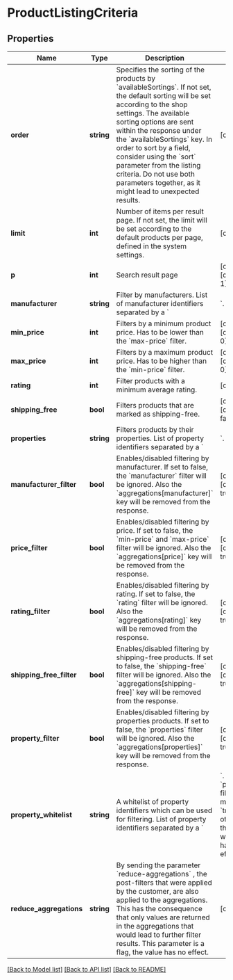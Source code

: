 # ProductListingCriteria

## Properties
Name | Type | Description | Notes
------------ | ------------- | ------------- | -------------
**order** | **string** | Specifies the sorting of the products by &#x60;availableSortings&#x60;. If not set, the default sorting will be set according to the shop settings. The available sorting options are sent within the response under the &#x60;availableSortings&#x60; key. In order to sort by a field, consider using the &#x60;sort&#x60; parameter from the listing criteria. Do not use both parameters together, as it might lead to unexpected results. | [optional] 
**limit** | **int** | Number of items per result page. If not set, the limit will be set according to the default products per page, defined in the system settings. | [optional] 
**p** | **int** | Search result page | [optional] [default to 1]
**manufacturer** | **string** | Filter by manufacturers. List of manufacturer identifiers separated by a &#x60;|&#x60;. | [optional] 
**min_price** | **int** | Filters by a minimum product price. Has to be lower than the &#x60;max-price&#x60; filter. | [optional] [default to 0]
**max_price** | **int** | Filters by a maximum product price. Has to be higher than the &#x60;min-price&#x60; filter. | [optional] [default to 0]
**rating** | **int** | Filter products with a minimum average rating. | [optional] 
**shipping_free** | **bool** | Filters products that are marked as shipping-free. | [optional] [default to false]
**properties** | **string** | Filters products by their properties. List of property identifiers separated by a &#x60;|&#x60;. | [optional] 
**manufacturer_filter** | **bool** | Enables/disabled filtering by manufacturer. If set to false, the &#x60;manufacturer&#x60; filter will be ignored. Also the &#x60;aggregations[manufacturer]&#x60; key will be removed from the response. | [optional] [default to true]
**price_filter** | **bool** | Enables/disabled filtering by price. If set to false, the &#x60;min-price&#x60; and &#x60;max-price&#x60; filter will be ignored. Also the &#x60;aggregations[price]&#x60; key will be removed from the response. | [optional] [default to true]
**rating_filter** | **bool** | Enables/disabled filtering by rating. If set to false, the &#x60;rating&#x60; filter will be ignored. Also the &#x60;aggregations[rating]&#x60; key will be removed from the response. | [optional] [default to true]
**shipping_free_filter** | **bool** | Enables/disabled filtering by shipping-free products. If set to false, the &#x60;shipping-free&#x60; filter will be ignored. Also the &#x60;aggregations[shipping-free]&#x60; key will be removed from the response. | [optional] [default to true]
**property_filter** | **bool** | Enables/disabled filtering by properties products. If set to false, the &#x60;properties&#x60; filter will be ignored. Also the &#x60;aggregations[properties]&#x60; key will be removed from the response. | [optional] [default to true]
**property_whitelist** | **string** | A whitelist of property identifiers which can be used for filtering. List of property identifiers separated by a &#x60;|&#x60;. The &#x60;property-filter&#x60; must be &#x60;true&#x60;, otherwise the whitelist has no effect. | [optional] 
**reduce_aggregations** | **string** | By sending the parameter &#x60;reduce-aggregations&#x60; , the post-filters that were applied by the customer, are also applied to the aggregations. This has the consequence that only values are returned in the aggregations that would lead to further filter results. This parameter is a flag, the value has no effect. | [optional] 

[[Back to Model list]](../../README.md#documentation-for-models) [[Back to API list]](../../README.md#documentation-for-api-endpoints) [[Back to README]](../../README.md)

